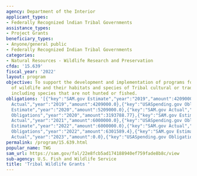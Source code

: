 ```yaml
---
agency: Department of the Interior
applicant_types:
- Federally Recognized lndian Tribal Governments
assistance_types:
- Project Grants
beneficiary_types:
- Anyone/general public
- Federally Recognized Indian Tribal Governments
categories:
- Natural Resources - Wildlife Research and Preservation
cfda: '15.639'
fiscal_year: '2022'
layout: program
objective: To support the development and implementation of programs for the benefit
  of wildlife and their habitats and species of Tribal cultural or traditional importance,
  including species that are not hunted or fished.
obligations: '[{"key":"SAM.gov Estimate","year":"2019","amount":4209000.0},{"key":"SAM.gov
  Actual","year":"2019","amount":4209000.0},{"key":"USASpending.gov Obligations","year":"2019","amount":3311665.26},{"key":"SAM.gov
  Estimate","year":"2020","amount":5209000.0},{"key":"SAM.gov Actual","year":"2020","amount":3384103.0},{"key":"USASpending.gov
  Obligations","year":"2020","amount":3193788.77},{"key":"SAM.gov Estimate","year":"2021","amount":6000000.0},{"key":"SAM.gov
  Actual","year":"2021","amount":6000000.0},{"key":"USASpending.gov Obligations","year":"2021","amount":5822957.83},{"key":"SAM.gov
  Estimate","year":"2022","amount":6000000.0},{"key":"SAM.gov Actual","year":"2022","amount":5999998.0},{"key":"USASpending.gov
  Obligations","year":"2022","amount":6301589.4},{"key":"SAM.gov Estimate","year":"2023","amount":6200000.0},{"key":"SAM.gov
  Actual","year":"2023","amount":0.0},{"key":"USASpending.gov Obligations","year":"2023","amount":4850655.31}]'
permalink: /program/15.639.html
popular_name: TWG
sam_url: https://sam.gov/fal/22e8fcb5ad174188940ef759fade8b8c/view
sub-agency: U.S. Fish and Wildlife Service
title: 'Tribal Wildlife Grants '
---
```

